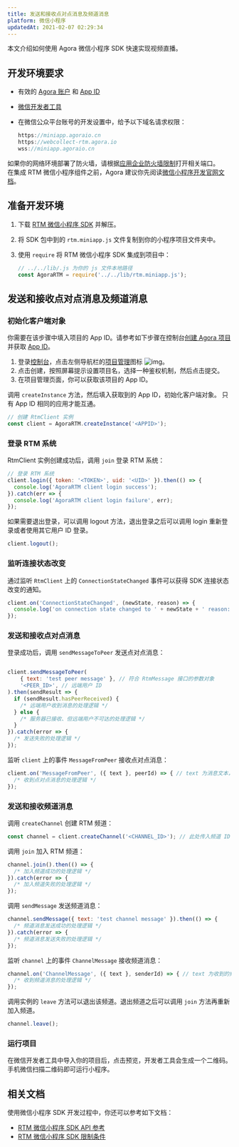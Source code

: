 ```yaml
---
title: 发送和接收点对点消息及频道消息
platform: 微信小程序
updatedAt: 2021-02-07 02:29:34
---
```

本文介绍如何使用 Agora 微信小程序 SDK 快速实现视频直播。

## 开发环境要求

- 有效的 [Agora 账户](https://docs.agora.io/cn/Agora%20Platform/sign_in_and_sign_up) 和 [App ID](https://docs.agora.io/cn/Agora%20Platform/token?platform=All%20Platforms#获取-app-id)
- [微信开发者工具](https://developers.weixin.qq.com/miniprogram/dev/devtools/devtools.html)
- 在微信公众平台账号的开发设置中，给予以下域名请求权限：

  ```JavaScript
  https://miniapp.agoraio.cn
  https://webcollect-rtm.agora.io
  wss://miniapp.agoraio.cn
  ```

<div class="alert note">如果你的网络环境部署了防火墙，请根据<a href="/cn/Agora%20Platform/firewall?platform=All_Platforms&versionId=677b6090-d2f9-11ea-8288-1373da5192cc#微信小程序-sdk-1">应用企业防火墙限制</a>打开相关端口。</div>

<div class="alert info">在集成 RTM 微信小程序组件之前，Agora 建议你先阅读<a href="https://developers.weixin.qq.com/miniprogram/dev/framework/">微信小程序开发官网文档</a>。</div>

## 准备开发环境

1. 下载 [RTM 微信小程序 SDK](https://docs.agora.io/cn/Real-time-Messaging/downloads) 并解压。
2. 将 SDK 包中到的 `rtm.miniapp.js` 文件复制到你的小程序项目文件夹中。
3. 使用 `require` 将 RTM 微信小程序 SDK 集成到项目中：

    ```JavaScript
    // ../../lib/.js 为你的 js 文件本地路径
    const AgoraRTM = require('../../lib/rtm.miniapp.js');
    ```

## 发送和接收点对点消息及频道消息

### 初始化客户端对象

你需要在该步骤中填入项目的 App ID。请参考如下步骤在控制台[创建 Agora 项目](https://docs.agora.io/cn/Agora%20Platform/manage_projects?platform=All%20Platforms)并获取 [App ID](https://docs.agora.io/cn/Agora%20Platform/terms?platform=All%20Platforms#a-nameappidaapp-id)。

1. 登录[控制台](https://console.agora.io/)，点击左侧导航栏的[项目管理](https://console.agora.io/projects)图标 ![img](https://web-cdn.agora.io/docs-files/1551254998344)。
2. 点击创建，按照屏幕提示设置项目名，选择一种鉴权机制，然后点击提交。
3. 在项目管理页面，你可以获取该项目的 App ID。

调用 `createInstance` 方法，然后填入获取到的 App ID，初始化客户端对象。 只有 App ID 相同的应⽤才能互通。

```JavaScript
// 创建 RtmClient 实例
const client = AgoraRTM.createInstance('<APPID>');
```

### 登录 RTM 系统

RtmClient 实例创建成功后，调用 `join` 登录 RTM 系统：

```JavaScript
// 登录 RTM 系统
client.login({ token: '<TOKEN>', uid: '<UID>' }).then(() => {
  console.log('AgoraRTM client login success');
}).catch(err => {
  console.log('AgoraRTM client login failure', err);
});
```

如果需要退出登录，可以调用 logout 方法，退出登录之后可以调用 login 重新登录或者使用其它用户 ID 登录。

```JavaScript
client.logout();
```

### 监听连接状态改变

通过监听 `RtmClient` 上的 `ConnectionStateChanged` 事件可以获得 SDK 连接状态改变的通知。

```JavaScript
client.on('ConnectionStateChanged', (newState, reason) => {
  console.log('on connection state changed to ' + newState + ' reason: ' + reason);
});
```

### 发送和接收点对点消息

登录成功后，调用 `sendMessageToPeer` 发送点对点消息：

```JavaScript

client.sendMessageToPeer(
    { text: 'test peer message' }, // 符合 RtmMessage 接口的参数对象
    '<PEER_ID>', // 远端用户 ID
).then(sendResult => {
  if (sendResult.hasPeerReceived) {
    /* 远端用户收到消息的处理逻辑 */
  } else {
    /* 服务器已接收、但远端用户不可达的处理逻辑 */
  }
}).catch(error => {
  /* 发送失败的处理逻辑 */
});
```

监听 `client` 上的事件 `MessageFromPeer` 接收点对点消息：

```JavaScript
client.on('MessageFromPeer', ({ text }, peerId) => { // text 为消息文本，peerId 是消息发送方 User ID
  /* 收到点对点消息的处理逻辑 */
});
```

### 发送和接收频道消息

调用 `createChannel` 创建 RTM 频道：

```JavaScript
const channel = client.createChannel('<CHANNEL_ID>'); // 此处传入频道 ID
```

调用 `join` 加入 RTM 频道：

```JavaScript
channel.join().then(() => {
  /* 加入频道成功的处理逻辑 */
}).catch(error => {
  /* 加入频道失败的处理逻辑 */
});
```

调用 `sendMessage` 发送频道消息：

```JavaScript
channel.sendMessage({ text: 'test channel message' }).then(() => {
  /* 频道消息发送成功的处理逻辑 */
}).catch(error => {
  /* 频道消息发送失败的处理逻辑 */
});
```

监听 `channel` 上的事件 `ChannelMessage` 接收频道消息：

```JavaScript
channel.on('ChannelMessage', ({ text }, senderId) => { // text 为收到的频道消息文本，senderId 为发送方的 User ID
  /* 收到频道消息的处理逻辑 */
});
```

调用实例的 `leave` 方法可以退出该频道。退出频道之后可以调用 `join` 方法再重新加入频道。

```JavaScript
channel.leave();
```

### 运行项目

在微信开发者工具中导入你的项目后，点击预览，开发者工具会生成一个二维码。手机微信扫描二维码即可运行小程序。

## 相关文档

使用微信小程序 SDK 开发过程中，你还可以参考如下文档：

- [RTM 微信小程序 SDK API 参考](/cn/Video/API%20Reference/RTM_wechat/v1.0.0/index.html?transId=6cc4d530-d25a-11ea-8288-1373da5192cc)
- [RTM 微信小程序 SDK 限制条件](/cn/Real-time-Messaging/limitations_wechat?platform=微信小程序)